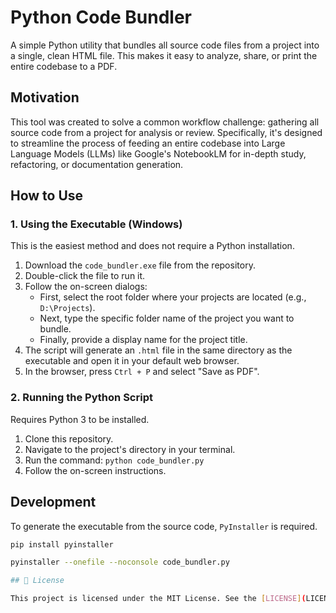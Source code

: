 # Python Code Bundler

A simple Python utility that bundles all source code files from a project into a single, clean HTML file. This makes it easy to analyze, share, or print the entire codebase to a PDF.

## Motivation

This tool was created to solve a common workflow challenge: gathering all source code from a project for analysis or review. Specifically, it's designed to streamline the process of feeding an entire codebase into Large Language Models (LLMs) like Google's NotebookLM for in-depth study, refactoring, or documentation generation.

## How to Use

### 1. Using the Executable (Windows)

This is the easiest method and does not require a Python installation.

1.  Download the `code_bundler.exe` file from the repository.
2.  Double-click the file to run it.
3.  Follow the on-screen dialogs:
    * First, select the root folder where your projects are located (e.g., `D:\Projects`).
    * Next, type the specific folder name of the project you want to bundle.
    * Finally, provide a display name for the project title.
4.  The script will generate an `.html` file in the same directory as the executable and open it in your default web browser.
5.  In the browser, press `Ctrl + P` and select "Save as PDF".

### 2. Running the Python Script

Requires Python 3 to be installed.

1.  Clone this repository.
2.  Navigate to the project's directory in your terminal.
3.  Run the command: `python code_bundler.py`
4.  Follow the on-screen instructions.

## Development

To generate the executable from the source code, `PyInstaller` is required.

```bash
pip install pyinstaller

pyinstaller --onefile --noconsole code_bundler.py

## 📄 License

This project is licensed under the MIT License. See the [LICENSE](LICENSE) file for more details.
